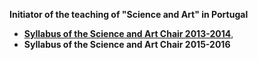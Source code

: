 **Initiator of the teaching of "Science and Art" in Portugal**

* [**Syllabus of the Science and Art Chair 2013-2014**](https://webpages.ciencias.ulisboa.pt/~ommartins/docencia/ciencia_arte.htm),
* **Syllabus of the Science and Art Chair 2015-2016**


